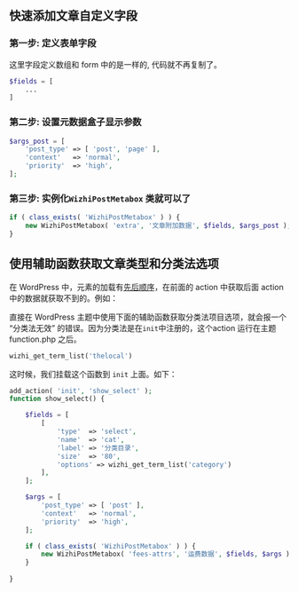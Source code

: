 ## 快速添加文章自定义字段

### 第一步: 定义表单字段
这里字段定义数组和 form 中的是一样的, 代码就不再复制了。
```php
$fields = [
    ...
]
```

### 第二步: 设置元数据盒子显示参数
```php
$args_post = [
	'post_type' => [ 'post', 'page' ],
	'context'   => 'normal',
	'priority'  => 'high',
];
```

### 第三步: 实例化`WizhiPostMetabox` 类就可以了
```php
if ( class_exists( 'WizhiPostMetabox' ) ) {
	new WizhiPostMetabox( 'extra', '文章附加数据', $fields, $args_post );
}
```
## 使用辅助函数获取文章类型和分类法选项

在 WordPress 中，元素的加载有[先后顺序](https://codex.wordpress.org/Plugin_API/Action_Reference)，在前面的 action 中获取后面 action 中的数据就获取不到的。例如：

直接在 WordPress 主题中使用下面的辅助函数获取分类法项目选项，就会报一个 “分类法无效” 的错误。因为分类法是在`init`中注册的，这个action 运行在主题 function.php 之后。

```php
wizhi_get_term_list('thelocal')
```

这时候，我们挂载这个函数到 `init` 上面。如下：

```php
add_action( 'init', 'show_select' );
function show_select() {

	$fields = [
		[
			'type'  => 'select',
			'name'  => 'cat',
			'label' => '分类目录',
			'size'  => '80',
			'options' => wizhi_get_term_list('category')
		],
	];

	$args = [
		'post_type' => [ 'post' ],
		'context'   => 'normal',
		'priority'  => 'high',
	];

    if ( class_exists( 'WizhiPostMetabox' ) ) {
        new WizhiPostMetabox( 'fees-attrs', '运费数据', $fields, $args );
    }
    
}

```



